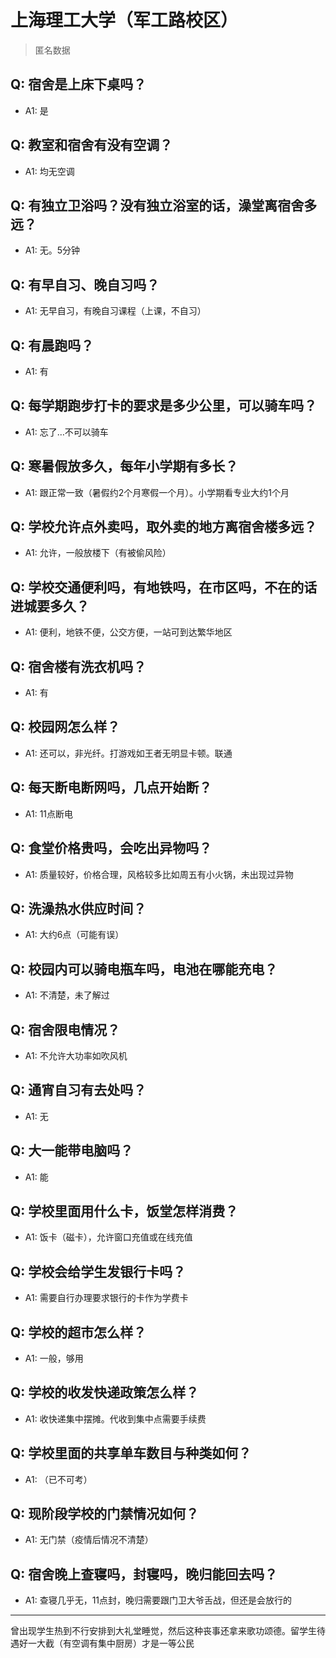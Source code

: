 # 上海理工大学（军工路校区）
> 匿名数据
## Q: 宿舍是上床下桌吗？
- A1: 是
## Q: 教室和宿舍有没有空调？
- A1: 均无空调
## Q: 有独立卫浴吗？没有独立浴室的话，澡堂离宿舍多远？
- A1: 无。5分钟
## Q: 有早自习、晚自习吗？
- A1: 无早自习，有晚自习课程（上课，不自习）
## Q: 有晨跑吗？
- A1: 有
## Q: 每学期跑步打卡的要求是多少公里，可以骑车吗？
- A1: 忘了…不可以骑车
## Q: 寒暑假放多久，每年小学期有多长？
- A1: 跟正常一致（暑假约2个月寒假一个月）。小学期看专业大约1个月
## Q: 学校允许点外卖吗，取外卖的地方离宿舍楼多远？
- A1: 允许，一般放楼下（有被偷风险）
## Q: 学校交通便利吗，有地铁吗，在市区吗，不在的话进城要多久？
- A1: 便利，地铁不便，公交方便，一站可到达繁华地区
## Q: 宿舍楼有洗衣机吗？
- A1: 有
## Q: 校园网怎么样？
- A1: 还可以，非光纤。打游戏如王者无明显卡顿。联通
## Q: 每天断电断网吗，几点开始断？
- A1: 11点断电
## Q: 食堂价格贵吗，会吃出异物吗？
- A1: 质量较好，价格合理，风格较多比如周五有小火锅，未出现过异物
## Q: 洗澡热水供应时间？
- A1: 大约6点（可能有误）
## Q: 校园内可以骑电瓶车吗，电池在哪能充电？
- A1: 不清楚，未了解过
## Q: 宿舍限电情况？
- A1: 不允许大功率如吹风机
## Q: 通宵自习有去处吗？
- A1: 无
## Q: 大一能带电脑吗？
- A1: 能
## Q: 学校里面用什么卡，饭堂怎样消费？
- A1: 饭卡（磁卡），允许窗口充值或在线充值
## Q: 学校会给学生发银行卡吗？
- A1: 需要自行办理要求银行的卡作为学费卡
## Q: 学校的超市怎么样？
- A1: 一般，够用
## Q: 学校的收发快递政策怎么样？
- A1: 收快递集中摆摊。代收到集中点需要手续费
## Q: 学校里面的共享单车数目与种类如何？
- A1: （已不可考）
## Q: 现阶段学校的门禁情况如何？
- A1: 无门禁（疫情后情况不清楚）
## Q: 宿舍晚上查寝吗，封寝吗，晚归能回去吗？
- A1: 查寝几乎无，11点封，晚归需要跟门卫大爷舌战，但还是会放行的
***
曾出现学生热到不行安排到大礼堂睡觉，然后这种丧事还拿来歌功颂德。留学生待遇好一大截（有空调有集中厨房）才是一等公民